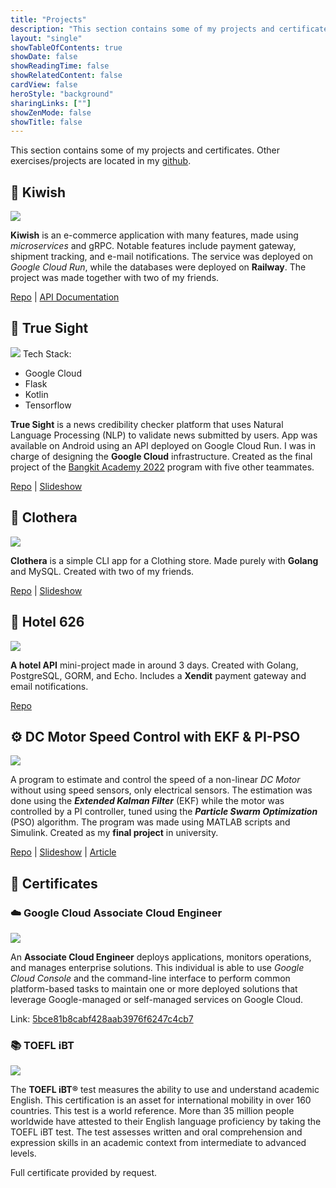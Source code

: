 ```yaml
---
title: "Projects"
description: "This section contains some of my projects and certificates."
layout: "single"
showTableOfContents: true
showDate: false
showReadingTime: false
showRelatedContent: false
cardView: false
heroStyle: "background"
sharingLinks: [""]
showZenMode: false
showTitle: false
---
```

This section contains some of my projects and certificates. Other exercises/projects are located in my [github](https://github.com/kietpa).

## 🥝 Kiwish

<img src="kiwish.png">

**Kiwish** is an e-commerce application with many features, made using *microservices* and gRPC. Notable features include payment gateway, shipment tracking, and e-mail notifications. The service was deployed on *Google Cloud Run*, while the databases were deployed on **Railway**. The project was made together with two of my friends.

<p class="text-center"><a href="https://github.com/arvisy/kiwish">Repo</a>  |  <a href="https://ms-gateway-zx7zn2gpva-as.a.run.app/swagger/index.html">API Documentation</a></p>

## 🔎 True Sight

<img src="trueg.png">
Tech Stack:

- Google Cloud
- Flask
- Kotlin
- Tensorflow

**True Sight** is a news credibility checker platform that uses Natural Language Processing (NLP) to validate news submitted by users. App was available on Android using an API deployed on Google Cloud Run. I was in charge of designing the **Google Cloud** infrastructure. Created as the final project of the [Bangkit Academy 2022](https://grow.google/intl/id_id/bangkit/) program with five other teammates.
<p class="text-center"><a href="https://github.com/C22-PS119">Repo</a>  |  <a href="https://docs.google.com/presentation/d/12gIpZy8aiA4JOet8BcEIkIr1qZlrXzb9jPUsR4dmwmM/edit?usp=sharing">Slideshow</a></p>

## 👔 Clothera

<img src="clothera.gif">

**Clothera** is a simple CLI app for a Clothing store. Made purely with **Golang** and MySQL. Created with two of my friends.
<p class="text-center"><a href="https://github.com/kiet-asmara/clothera">Repo</a>  |  <a href="https://docs.google.com/presentation/d/1ZMuYfju0HzGqvV9Rl5bnrk5mpsCpM33q8dw0j0w-vn4/edit?usp=sharing">Slideshow</a></p>

## 🏬 Hotel 626

<img src="openAPI.png">

**A hotel API** mini-project made in around 3 days. Created with Golang, PostgreSQL, GORM, and Echo. Includes a **Xendit** payment gateway and email notifications.

<p class="text-center"><a class="text-l" href="https://github.com/kiet-asmara/hotel-626">Repo</a></p>

## ⚙️ DC Motor Speed Control with EKF & PI-PSO

<img src="blokDiagram.png">

A program to estimate and control the speed of a non-linear *DC Motor* without using speed sensors, only electrical sensors. The estimation was done using the ***Extended Kalman Filter*** (EKF) while the motor was controlled by a PI controller, tuned using the ***Particle Swarm Optimization*** (PSO) algorithm. The program was made using MATLAB scripts and Simulink. Created as my **final project** in university.

<p class="text-center"><a href="hhttps://github.com/kiet-asmara/DCMotor_EKF_PI-PSO">Repo</a>  |  <a href="https://docs.google.com/presentation/d/1iS_gpW14bp4P91pkkgexp0vfNEUtq4ft/edit?usp=sharing&ouid=117927957500009183925&rtpof=true&sd=true">Slideshow</a>  |  <a href="https://drive.google.com/file/d/1eVb1LQNka8v2IrZaz02AhzmxgsRHcZHe/view?usp=sharing">Article</a></p>

## 📜 Certificates

### ☁️ Google Cloud Associate Cloud Engineer

<img src="gcp.png">

An **Associate Cloud Engineer** deploys applications, monitors operations, and manages enterprise solutions. This individual is able to use *Google Cloud Console* and the command-line interface to perform common platform-based tasks to maintain one or more deployed solutions that leverage Google-managed or self-managed services on Google Cloud.

Link: [5bce81b8cabf428aab3976f6247c4cb7](https://www.credential.net/9d5786b6-18d4-45d9-973b-45bbd211d64a?key=dbea6aa3dafaaad8d4b8d45128c38a99ea79f855b149e9e930a2ebbe8eb189be)

### 📚 TOEFL iBT

<img src="toefl.png">

The **TOEFL iBT®** test measures the ability to use and understand academic English. This certification is an asset for international mobility in over 160 countries. This test is a world reference. More than 35 million people worldwide have attested to their English language proficiency by taking the TOEFL iBT test. The test assesses written and oral comprehension and expression skills in an academic context from intermediate to advanced levels.

Full certificate provided by request.